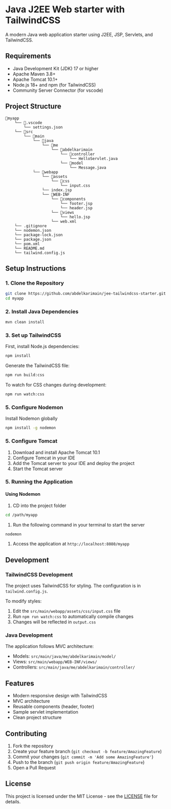 # Java J2EE Web starter with TailwindCSS

A modern Java web application starter using J2EE, JSP, Servlets, and TailwindCSS.

## Requirements

- Java Development Kit (JDK) 17 or higher
- Apache Maven 3.8+
- Apache Tomcat 10.1+
- Node.js 18+ and npm (for TailwindCSS)
- Community Server Connector (for vscode)

## Project Structure

```
📁myapp
    └── 📁.vscode
        └── settings.json
    └── 📁src
        └── 📁main
            └── 📁java
                └── 📁me
                    └── 📁abdelkarimain
                        └── 📁controller
                            └── HelloServlet.java
                        └── 📁model
                            └── Message.java
            └── 📁webapp
                └── 📁assets
                    └── 📁css
                        └── input.css
                └── index.jsp
                └── 📁WEB-INF
                    └── 📁components
                        └── footer.jsp
                        └── header.jsp
                    └── 📁views
                        └── hello.jsp
                    └── web.xml
    └── .gitignore
    └── nodemon.json
    └── package-lock.json
    └── package.json
    └── pom.xml
    └── README.md
    └── tailwind.config.js
```

## Setup Instructions

### 1. Clone the Repository
```bash
git clone https://github.com/abdelkarimain/jee-tailwindcss-starter.git ./myapp
cd myapp
```

### 2. Install Java Dependencies
```bash
mvn clean install
```

### 3. Set up TailwindCSS

First, install Node.js dependencies:
```bash
npm install
```

Generate the TailwindCSS file:
```bash
npm run build:css
```

To watch for CSS changes during development:
```bash
npm run watch:css
```
### 5. Configure Nodemon

Install Nodemon globally
```bash
npm install -g nodemon
```

### 5. Configure Tomcat

1. Download and install Apache Tomcat 10.1
2. Configure Tomcat in your IDE
3. Add the Tomcat server to your IDE and deploy the project
4. Start the Tomcat server

### 5. Running the Application

#### Using Nodemon
1. CD into the project folder
  ```bash
  cd /path/myapp
  ```
1. Run the following command in your terminal to start the server
```bash
nodemon
```
1. Access the application at `http://localhost:8080/myapp`

## Development

### TailwindCSS Development

The project uses TailwindCSS for styling. The configuration is in `tailwind.config.js`.

To modify styles:
1. Edit the `src/main/webapp/assets/css/input.css` file
2. Run `npm run watch:css` to automatically compile changes
3. Changes will be reflected in `output.css`

### Java Development

The application follows MVC architecture:
- Models: `src/main/java/me/abdelkarimain/model/`
- Views: `src/main/webapp/WEB-INF/views/`
- Controllers: `src/main/java/me/abdelkarimain/controller/`

## Features

- Modern responsive design with TailwindCSS
- MVC architecture
- Reusable components (header, footer)
- Sample servlet implementation
- Clean project structure

## Contributing

1. Fork the repository
2. Create your feature branch (`git checkout -b feature/AmazingFeature`)
3. Commit your changes (`git commit -m 'Add some AmazingFeature'`)
4. Push to the branch (`git push origin feature/AmazingFeature`)
5. Open a Pull Request

## License

This project is licensed under the MIT License - see the [LICENSE](LICENSE) file for details.
